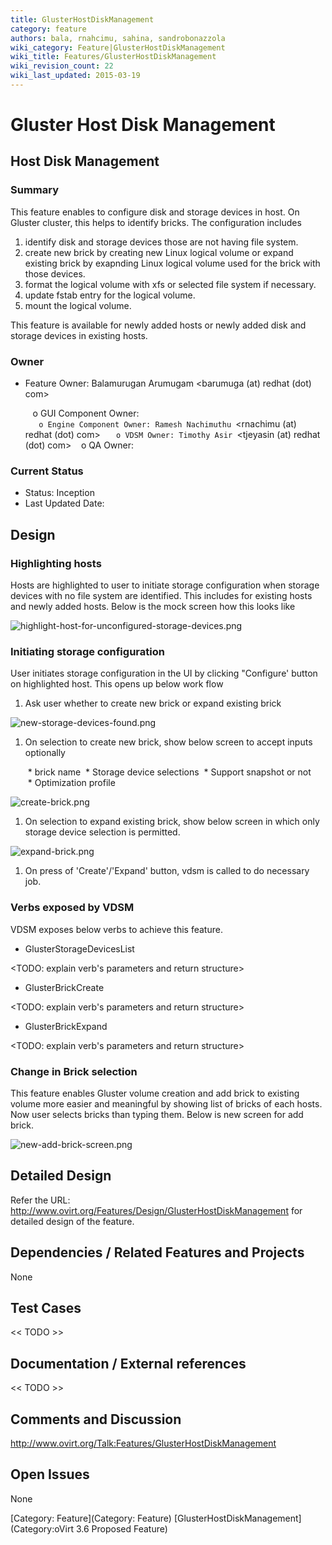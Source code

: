 ```yaml
---
title: GlusterHostDiskManagement
category: feature
authors: bala, rnahcimu, sahina, sandrobonazzola
wiki_category: Feature|GlusterHostDiskManagement
wiki_title: Features/GlusterHostDiskManagement
wiki_revision_count: 22
wiki_last_updated: 2015-03-19
---
```


# Gluster Host Disk Management

## Host Disk Management

### Summary

This feature enables to configure disk and storage devices in host. On Gluster cluster, this helps to identify bricks. The configuration includes

1.  identify disk and storage devices those are not having file system.
2.  create new brick by creating new Linux logical volume or expand existing brick by exapnding Linux logical volume used for the brick with those devices.
3.  format the logical volume with xfs or selected file system if necessary.
4.  update fstab entry for the logical volume.
5.  mount the logical volume.

This feature is available for newly added hosts or newly added disk and storage devices in existing hosts.

### Owner

*   Feature Owner: Balamurugan Arumugam <barumuga (at) redhat (dot) com>

         o GUI Component Owner:
`   o Engine Component Owner: Ramesh Nachimuthu `<rnachimu (at) redhat (dot) com>
`   o VDSM Owner: Timothy Asir `<tjeyasin (at) redhat (dot) com>
         o QA Owner:

### Current Status

*   Status: Inception
*   Last Updated Date:

## Design

### Highlighting hosts

Hosts are highlighted to user to initiate storage configuration when storage devices with no file system are identified. This includes for existing hosts and newly added hosts. Below is the mock screen how this looks like

![](highlight-host-for-unconfigured-storage-devices.png "highlight-host-for-unconfigured-storage-devices.png")

### Initiating storage configuration

User initiates storage configuration in the UI by clicking "Configure' button on highlighted host. This opens up below work flow

1.  Ask user whether to create new brick or expand existing brick

![](new-storage-devices-found.png "new-storage-devices-found.png")

1.  On selection to create new brick, show below screen to accept inputs optionally

       * brick name
       * Storage device selections
       * Support snapshot or not
       * Optimization profile

![](create-brick.png "create-brick.png")

1.  On selection to expand existing brick, show below screen in which only storage device selection is permitted.

![](expand-brick.png "expand-brick.png")

1.  On press of 'Create'/'Expand' button, vdsm is called to do necessary job.

### Verbs exposed by VDSM

VDSM exposes below verbs to achieve this feature.

*   GlusterStorageDevicesList

<TODO: explain verb's parameters and return structure>

*   GlusterBrickCreate

<TODO: explain verb's parameters and return structure>

*   GlusterBrickExpand

<TODO: explain verb's parameters and return structure>

### Change in Brick selection

This feature enables Gluster volume creation and add brick to existing volume more easier and meaningful by showing list of bricks of each hosts. Now user selects bricks than typing them. Below is new screen for add brick.

![](new-add-brick-screen.png "new-add-brick-screen.png")

## Detailed Design

Refer the URL: <http://www.ovirt.org/Features/Design/GlusterHostDiskManagement> for detailed design of the feature.

## Dependencies / Related Features and Projects

None

## Test Cases

<< TODO >>

## Documentation / External references

<< TODO >>

## Comments and Discussion

<http://www.ovirt.org/Talk:Features/GlusterHostDiskManagement>

## Open Issues

None

[Category: Feature](Category: Feature) [GlusterHostDiskManagement](Category:oVirt 3.6 Proposed Feature)
